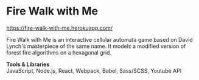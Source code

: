 # Fire Walk with Me 
https://fire-walk-with-me.herokuapp.com/

Fire Walk with Me is an interactive cellular automata game based on David Lynch's masterpiece of the same name. It models a modified version of forest fire algorithms on a hexagonal grid. 

**Tools & Libraries**  
JavaScript, Node.js, React, Webpack, Babel, Sass/SCSS, Youtube API

